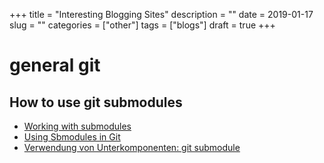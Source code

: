 +++
title = "Interesting Blogging Sites"
description = ""
date = 2019-01-17
slug = ""
categories = ["other"]
tags = ["blogs"]
draft = true
+++

# general git

## How to use git submodules

- [Working with submodules](https://blog.github.com/2016-02-01-working-with-submodules/)
- [Using Sbmodules in Git](http://www.vogella.com/tutorials/GitSubmodules/article.html)
- [Verwendung von Unterkomponenten: git submodule](https://www.ralfebert.de/git/submodules/)
